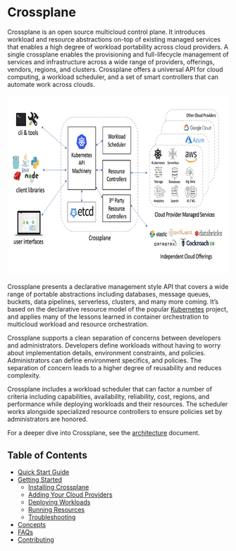 # Crossplane

Crossplane is an open source multicloud control plane. It introduces workload and resource abstractions on-top of existing managed services that enables a high degree of workload portability across cloud providers. A single crossplane enables the provisioning and full-lifecycle management of services and infrastructure across a wide range of providers, offerings, vendors, regions, and clusters. Crossplane offers a universal API for cloud computing, a workload scheduler, and a set of smart controllers that can automate work across clouds.

<h4 align="center"><img src="media/arch.png" alt="Crossplane" height="400"></h4>

Crossplane presents a declarative management style API that covers a wide range of portable abstractions including databases, message queues, buckets, data pipelines, serverless, clusters, and many more coming. It’s based on the declarative resource model of the popular [Kubernetes](https://github.com/kubernetes/kubernetes) project, and applies many of the lessons learned in container orchestration to multicloud workload and resource orchestration.

Crossplane supports a clean separation of concerns between developers and administrators. Developers define workloads without having to worry about implementation details, environment constraints, and policies. Administrators can define environment specifics, and policies. The separation of concern leads to a higher degree of reusability and reduces complexity.

Crossplane includes a workload scheduler that can factor a number of criteria including capabilities, availability, reliability, cost, regions, and performance while deploying workloads and their resources. The scheduler works alongside specialized resource controllers to ensure policies set by administrators are honored.

For a deeper dive into Crossplane, see the [architecture](https://docs.google.com/document/d/1whncqdUeU2cATGEJhHvzXWC9xdK29Er45NJeoemxebo/edit?usp=sharing) document.

## Table of Contents

* [Quick Start Guide](quick-start.md)
* [Getting Started](getting-started.md)
  * [Installing Crossplane](install-crossplane.md)
  * [Adding Your Cloud Providers](cloud-providers.md)
  * [Deploying Workloads](deploy.md)
  * [Running Resources](running-resources.md)
  * [Troubleshooting](troubleshoot.md)
* [Concepts](concepts.md)
* [FAQs](faqs.md)
* [Contributing](contributing.md)
